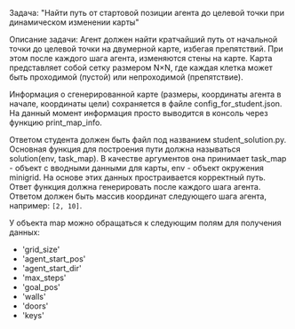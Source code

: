 Задача: "Найти путь от стартовой позиции агента до целевой точки при динамическом
изменении карты"

Описание задачи:
Агент должен найти кратчайший путь от начальной точки до целевой
точки на двумерной карте, избегая препятствий. При этом после каждого 
шага агента, изменяются стены на карте. Карта представляет
собой сетку размером N×N, где каждая клетка может быть проходимой
(пустой) или непроходимой (препятствие).

Информация о сгенерированной карте (размеры, координаты агента в начале,
координаты цели) сохраняется в файле config_for_student.json. На данный момент
информация просто выводится в консоль через функцию print_map_info.

Ответом студента должен быть файл под названием student_solution.py. Основная функция
для построения пути должна называться solution(env, task_map). В 
качестве аргументов она принимает task_map - объект с вводными данными
для карты, env - объект окружения minigrid. На основе
этих данных простраивается корректный путь. Ответ функция должна генерировать после
каждого шага агента. Ответом должен быть массив координат следующего шага агента, например:
`[2, 10]`.

У объекта map можно обращаться к следующим полям для получения данных:
- 'grid_size'
- 'agent_start_pos'
- 'agent_start_dir'
- 'max_steps'
- 'goal_pos'
- 'walls'
- 'doors'
- 'keys'
